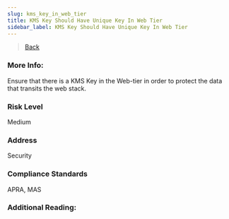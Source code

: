 ```yaml
---
slug: kms_key_in_web_tier
title: KMS Key Should Have Unique Key In Web Tier
sidebar_label: KMS Key Should Have Unique Key In Web Tier
---
```

> [Back](../../gcpkmsmonitoring)

### More Info:
Ensure that there is a KMS Key in the Web-tier in order to protect the data that transits the web stack.

### Risk Level
Medium

### Address
Security

### Compliance Standards
APRA, MAS

### Additional Reading:
